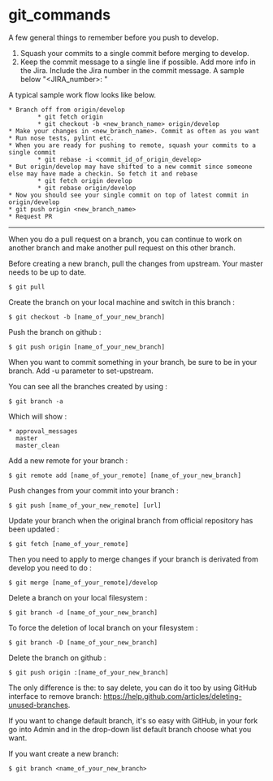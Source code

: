 # git_commands

A few general things to remember before you push to develop.
1.	Squash your commits to a single commit before merging to develop.
2.	Keep the commit message to a single line if possible. Add more info in the Jira. Include the Jira number in the commit message. A sample below
      "<JIRA_number>: <message>"

A typical sample work flow looks like below.

	* Branch off from origin/develop
    		* git fetch origin
    		* git checkout -b <new_branch_name> origin/develop
	* Make your changes in <new_branch_name>. Commit as often as you want
	* Run nose tests, pylint etc.
	* When you are ready for pushing to remote, squash your commits to a single commit
    		* git rebase -i <commit_id_of_origin_develop>
	* But origin/develop may have shifted to a new commit since someone else may have made a checkin. So fetch it and rebase
    		* git fetch origin develop
    		* git rebase origin/develop
	* Now you should see your single commit on top of latest commit in origin/develop
	* git push origin <new_branch_name>
	* Request PR


***************************************


When you do a pull request on a branch, you can continue to work on another branch and make another pull request on this other branch.

Before creating a new branch, pull the changes from upstream. Your master needs to be up to date.

	$ git pull

Create the branch on your local machine and switch in this branch :

	$ git checkout -b [name_of_your_new_branch]

Push the branch on github :

	$ git push origin [name_of_your_new_branch]

When you want to commit something in your branch, be sure to be in your branch. Add -u parameter to set-upstream.

You can see all the branches created by using :

	$ git branch -a
Which will show :

	* approval_messages
	  master
	  master_clean
Add a new remote for your branch :

	$ git remote add [name_of_your_remote] [name_of_your_new_branch]
Push changes from your commit into your branch :

	$ git push [name_of_your_new_remote] [url]
Update your branch when the original branch from official repository has been updated :

	$ git fetch [name_of_your_remote]
Then you need to apply to merge changes if your branch is derivated from develop you need to do :

	$ git merge [name_of_your_remote]/develop
Delete a branch on your local filesystem :

	$ git branch -d [name_of_your_new_branch]
To force the deletion of local branch on your filesystem :

	$ git branch -D [name_of_your_new_branch]
Delete the branch on github :

	$ git push origin :[name_of_your_new_branch]
	
The only difference is the: to say delete, you can do it too by using GitHub interface to remove branch: https://help.github.com/articles/deleting-unused-branches.

If you want to change default branch, it's so easy with GitHub, in your fork go into Admin and in the drop-down list default branch choose what you want.

If you want create a new branch:

	$ git branch <name_of_your_new_branch>
